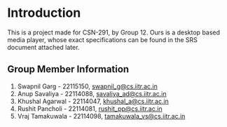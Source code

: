 # Introduction
This is a project made for CSN-291, by Group 12. Ours is a desktop based media player, whose exact specifications can be found in the SRS document attached later. 
## Group Member Information
1. Swapnil Garg - 22115150, swapnil_g@cs.iitr.ac.in  
2. Anup Savaliya - 22114088, savaliya_ad@cs.iitr.ac.in
3. Khushal Agarwal - 22114047, khushal_a@cs.iitr.ac.in
4. Rushit Pancholi - 22114081, rushit_pp@cs.iitr.ac.in
5. Vraj Tamakuwala - 22114098, tamakuwala_vs@cs.iitr.ac.in

